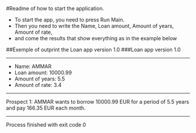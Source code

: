 


#Readme of how to start the application.

- To start the app, you need to press Run Main.
- Then you need to write the Name, Loan amount, Amount of years, Amount of rate, 
- and come the results that show everything as in the example below

##Exemple of outprint the Loan app version 1.0
###Loan app version 1.0
****************************************************************************************************
- Name: AMMAR
- Loan amount: 10000.99
- Amount of years: 5.5
- Amount of rate: 3.4
****************************************************************************************************
Prospect 1: AMMAR wants to borrow 10000.99 EUR for a period of 5.5 years and pay 166.35 EUR each month.
****************************************************************************************************
Process finished with exit code 0